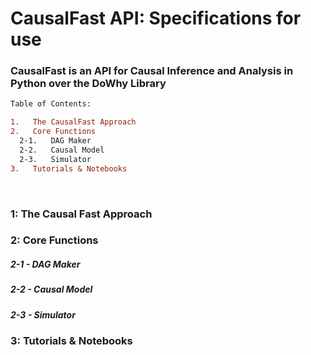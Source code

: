 # CausalFast API: Specifications for use
### CausalFast is an API for Causal Inference and Analysis in Python over the DoWhy Library
```diff
Table of Contents:

1.   The CausalFast Approach
2.   Core Functions
  2-1.   DAG Maker
  2-2.   Causal Model
  2-3.   Simulator
3.   Tutorials & Notebooks
```
<br>

### 1: The Causal Fast Approach<br>


### 2: Core Functions<br>
##### 2-1 - DAG Maker<br>
##### 2-2 - Causal Model<br>
##### 2-3 - Simulator<br>

### 3: Tutorials & Notebooks<br>
